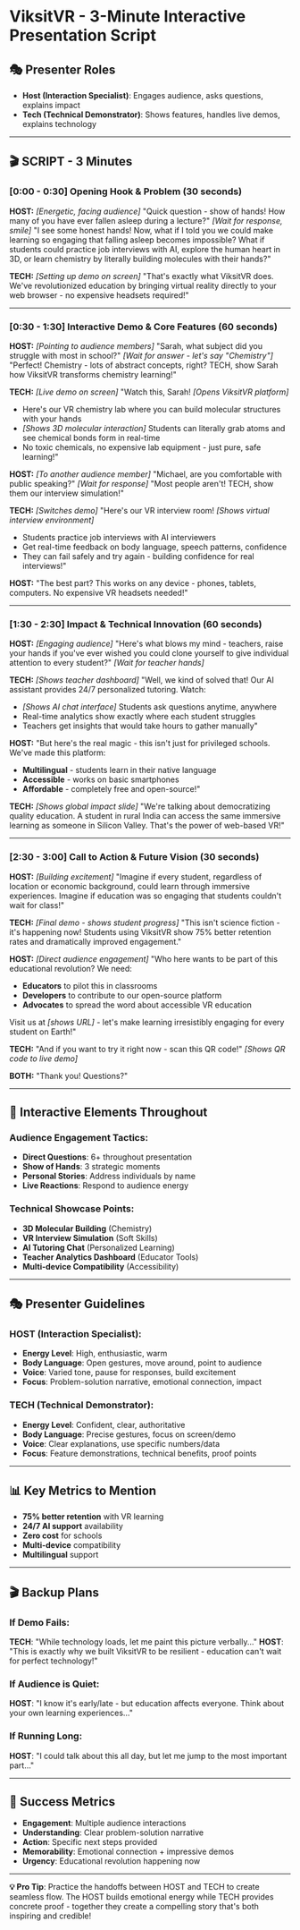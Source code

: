 # ViksitVR - 3-Minute Interactive Presentation Script

## 🎭 **Presenter Roles**
- **Host (Interaction Specialist)**: Engages audience, asks questions, explains impact
- **Tech (Technical Demonstrator)**: Shows features, handles live demos, explains technology

---

## 🎬 **SCRIPT - 3 Minutes**

### **[0:00 - 0:30] Opening Hook & Problem (30 seconds)**

**HOST:** *[Energetic, facing audience]*
"Quick question - show of hands! How many of you have ever fallen asleep during a lecture?" 
*[Wait for response, smile]*
"I see some honest hands! Now, what if I told you we could make learning so engaging that falling asleep becomes impossible? What if students could practice job interviews with AI, explore the human heart in 3D, or learn chemistry by literally building molecules with their hands?"

**TECH:** *[Setting up demo on screen]*
"That's exactly what ViksitVR does. We've revolutionized education by bringing virtual reality directly to your web browser - no expensive headsets required!"

---

### **[0:30 - 1:30] Interactive Demo & Core Features (60 seconds)**

**HOST:** *[Pointing to audience members]*
"Sarah, what subject did you struggle with most in school?"
*[Wait for answer - let's say "Chemistry"]*
"Perfect! Chemistry - lots of abstract concepts, right? TECH, show Sarah how ViksitVR transforms chemistry learning!"

**TECH:** *[Live demo on screen]*
"Watch this, Sarah! *[Opens ViksitVR platform]* 
- Here's our VR chemistry lab where you can build molecular structures with your hands
- *[Shows 3D molecular interaction]* Students can literally grab atoms and see chemical bonds form in real-time
- No toxic chemicals, no expensive lab equipment - just pure, safe learning!"

**HOST:** *[To another audience member]*
"Michael, are you comfortable with public speaking?"
*[Wait for response]*
"Most people aren't! TECH, show them our interview simulation!"

**TECH:** *[Switches demo]*
"Here's our VR interview room! *[Shows virtual interview environment]*
- Students practice job interviews with AI interviewers
- Get real-time feedback on body language, speech patterns, confidence
- They can fail safely and try again - building confidence for real interviews!"

**HOST:** "The best part? This works on any device - phones, tablets, computers. No expensive VR headsets needed!"

---

### **[1:30 - 2:30] Impact & Technical Innovation (60 seconds)**

**HOST:** *[Engaging audience]*
"Here's what blows my mind - teachers, raise your hands if you've ever wished you could clone yourself to give individual attention to every student?"
*[Wait for teacher hands]*

**TECH:** *[Shows teacher dashboard]*
"Well, we kind of solved that! Our AI assistant provides 24/7 personalized tutoring. Watch:
- *[Shows AI chat interface]* Students ask questions anytime, anywhere
- Real-time analytics show exactly where each student struggles
- Teachers get insights that would take hours to gather manually"

**HOST:** "But here's the real magic - this isn't just for privileged schools. We've made this platform:
- **Multilingual** - students learn in their native language
- **Accessible** - works on basic smartphones
- **Affordable** - completely free and open-source!"

**TECH:** *[Shows global impact slide]*
"We're talking about democratizing quality education. A student in rural India can access the same immersive learning as someone in Silicon Valley. That's the power of web-based VR!"

---

### **[2:30 - 3:00] Call to Action & Future Vision (30 seconds)**

**HOST:** *[Building excitement]*
"Imagine if every student, regardless of location or economic background, could learn through immersive experiences. Imagine if education was so engaging that students couldn't wait for class!"

**TECH:** *[Final demo - shows student progress]*
"This isn't science fiction - it's happening now! Students using ViksitVR show 75% better retention rates and dramatically improved engagement."

**HOST:** *[Direct audience engagement]*
"Who here wants to be part of this educational revolution? We need:
- **Educators** to pilot this in classrooms
- **Developers** to contribute to our open-source platform  
- **Advocates** to spread the word about accessible VR education

Visit us at *[shows URL]* - let's make learning irresistibly engaging for every student on Earth!"

**TECH:** "And if you want to try it right now - scan this QR code!" *[Shows QR code to live demo]*

**BOTH:** "Thank you! Questions?"

---

## 🎯 **Interactive Elements Throughout**

### **Audience Engagement Tactics:**
- **Direct Questions**: 6+ throughout presentation
- **Show of Hands**: 3 strategic moments
- **Personal Stories**: Address individuals by name
- **Live Reactions**: Respond to audience energy

### **Technical Showcase Points:**
- **3D Molecular Building** (Chemistry)
- **VR Interview Simulation** (Soft Skills)
- **AI Tutoring Chat** (Personalized Learning)
- **Teacher Analytics Dashboard** (Educator Tools)
- **Multi-device Compatibility** (Accessibility)

---

## 🎭 **Presenter Guidelines**

### **HOST (Interaction Specialist):**
- **Energy Level**: High, enthusiastic, warm
- **Body Language**: Open gestures, move around, point to audience
- **Voice**: Varied tone, pause for responses, build excitement
- **Focus**: Problem-solution narrative, emotional connection, impact

### **TECH (Technical Demonstrator):**
- **Energy Level**: Confident, clear, authoritative
- **Body Language**: Precise gestures, focus on screen/demo
- **Voice**: Clear explanations, use specific numbers/data
- **Focus**: Feature demonstrations, technical benefits, proof points

---

## 📊 **Key Metrics to Mention**
- **75% better retention** with VR learning
- **24/7 AI support** availability
- **Zero cost** for schools
- **Multi-device** compatibility
- **Multilingual** support

---

## 🎬 **Backup Plans**

### **If Demo Fails:**
**TECH**: "While technology loads, let me paint this picture verbally..."
**HOST**: "This is exactly why we built ViksitVR to be resilient - education can't wait for perfect technology!"

### **If Audience is Quiet:**
**HOST**: "I know it's early/late - but education affects everyone. Think about your own learning experiences..."

### **If Running Long:**
**HOST**: "I could talk about this all day, but let me jump to the most important part..."

---

## 🎯 **Success Metrics**
- **Engagement**: Multiple audience interactions
- **Understanding**: Clear problem-solution narrative  
- **Action**: Specific next steps provided
- **Memorability**: Emotional connection + impressive demos
- **Urgency**: Educational revolution happening now

---

**💡 Pro Tip**: Practice the handoffs between HOST and TECH to create seamless flow. The HOST builds emotional energy while TECH provides concrete proof - together they create a compelling story that's both inspiring and credible!
